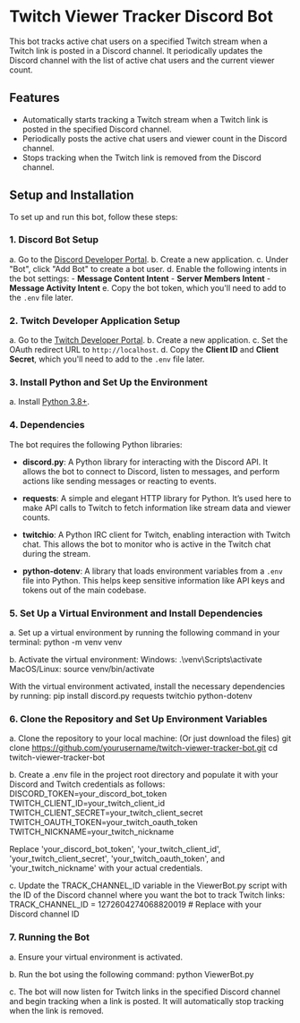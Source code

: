 # Twitch Viewer Tracker Discord Bot

   This bot tracks active chat users on a specified Twitch stream when a Twitch link is posted in a Discord channel. It periodically updates the Discord channel with the list of    active chat users and the current viewer count.

## Features
   - Automatically starts tracking a Twitch stream when a Twitch link is posted in the specified Discord channel.
   - Periodically posts the active chat users and viewer count in the Discord channel.
   - Stops tracking when the Twitch link is removed from the Discord channel.

## Setup and Installation

   To set up and run this bot, follow these steps:

### 1. Discord Bot Setup

   a. Go to the [Discord Developer Portal](https://discord.com/developers/applications).
   b. Create a new application.
   c. Under "Bot", click "Add Bot" to create a bot user.
   d. Enable the following intents in the bot settings:
      - **Message Content Intent**
      - **Server Members Intent**
      - **Message Activity Intent**
   e. Copy the bot token, which you'll need to add to the `.env` file later.

### 2. Twitch Developer Application Setup

   a. Go to the [Twitch Developer Portal](https://dev.twitch.tv/console/apps/create).
   b. Create a new application.
   c. Set the OAuth redirect URL to `http://localhost`.
   d. Copy the **Client ID** and **Client Secret**, which you'll need to add to the `.env` file later.

### 3. Install Python and Set Up the Environment

   a. Install [Python 3.8+](https://www.python.org/downloads/).

### 4. Dependencies

   The bot requires the following Python libraries:

   - **discord.py**: A Python library for interacting with the Discord API. It allows the bot to connect to Discord, listen to messages, and perform actions like sending messages       or reacting to events.

   - **requests**: A simple and elegant HTTP library for Python. It’s used here to make API calls to Twitch to fetch information like stream data and viewer counts.

   - **twitchio**: A Python IRC client for Twitch, enabling interaction with Twitch chat. This allows the bot to monitor who is active in the Twitch chat during the stream.

   - **python-dotenv**: A library that loads environment variables from a `.env` file into Python. This helps keep sensitive information like API keys and tokens out of the main         codebase.

### 5. Set Up a Virtual Environment and Install Dependencies

   a. Set up a virtual environment by running the following command in your terminal:
   python -m venv venv

   b. Activate the virtual environment:
   Windows:  .\venv\Scripts\activate
   MacOS/Linux:  source venv/bin/activate

   With the virtual environment activated, install the necessary dependencies by running:
   pip install discord.py requests twitchio python-dotenv

### 6. Clone the Repository and Set Up Environment Variables

   a. Clone the repository to your local machine: (Or just download the files)
   git clone https://github.com/yourusername/twitch-viewer-tracker-bot.git
   cd twitch-viewer-tracker-bot

   b. Create a .env file in the project root directory and populate it with your Discord and Twitch credentials as follows:
      DISCORD_TOKEN=your_discord_bot_token
      TWITCH_CLIENT_ID=your_twitch_client_id
      TWITCH_CLIENT_SECRET=your_twitch_client_secret
      TWITCH_OAUTH_TOKEN=your_twitch_oauth_token
      TWITCH_NICKNAME=your_twitch_nickname

   Replace 'your_discord_bot_token', 'your_twitch_client_id', 'your_twitch_client_secret', 'your_twitch_oauth_token', and 'your_twitch_nickname' with your actual credentials.

   c. Update the TRACK_CHANNEL_ID variable in the ViewerBot.py script with the ID of the Discord channel where you want the bot to track Twitch links:
   TRACK_CHANNEL_ID = 1272604274068820019  # Replace with your Discord channel ID

### 7. Running the Bot
   a. Ensure your virtual environment is activated.

   b. Run the bot using the following command:
   python ViewerBot.py

   c. The bot will now listen for Twitch links in the specified Discord channel and begin tracking when a link is posted. It will automatically stop tracking when the link is    removed.

